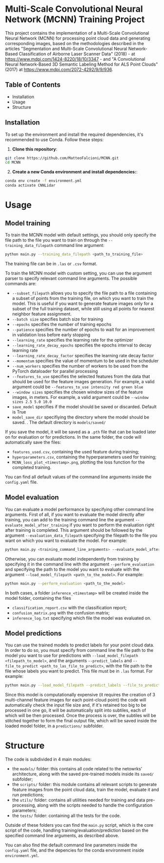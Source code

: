 # Multi-Scale Convolutional Neural Network (MCNN) Training Project

This project contains the implementation of a Multi-Scale Convolutional Neural Network (MCNN) for processing point cloud data and generating corresponding images, based on the methodologies described in the articles
"Segmentation and Multi-Scale Convolutional Neural Network-Based Classification of Airborne Laser
Scanner Data" (2018) - at https://www.mdpi.com/1424-8220/18/10/3347 - and "A Convolutional Neural Network-Based 3D Semantic
Labeling Method for ALS Point Clouds" (2017) at https://www.mdpi.com/2072-4292/9/9/936. 

## Table of Contents
- Installation
- Usage
- Structure

## Installation

To set up the environment and install the required dependencies, it's recommended to use Conda. Follow these steps:
1. **Clone this repository**:

```bash
git clone https://github.com/MatteoFalcioni/MCNN.git
cd MCNN
```

2. **Create a new Conda environment and install dependencies:**:

```bash
conda env create -f environment.yml
conda activate CNNLidar
```

# Usage

## Model training

To train the MCNN model with default settings, you should only specify the file path to the file you want to train on through the `--training_data_filepath` command line argument:

```bash
python main.py --training_data_filepath <path_to_training_file>
```
The training file can be in `.las` or `.csv` format.

To train the MCNN model with custom setting, you can use the argument parser to specify relevant command line arguments. The possible commands are:

- `--subset_filepath` allows you to specify the file path to a file containing a subset of points from the training file, on which you want to train the model. This is useful if you want to generate feature images only for a subset of the full training dataset, while still using all points for nearest neighbor feature assignment. 
- `--batch size`  specifies batch size for training
- `--epochs` specifies the number of training epochs
- `--patience` specifies the number of epochs to wait for an improvement in validation loss before early stopping
- `--learning_rate` specifies the learning rate for the optimizer
- `--learning_rate_decay_epochs` specifies the epochs interval to decay learning rate 
- `--learning_rate_decay_factor` specifies the learning rate decay factor
- `--momentum` specifies the value of momentum to be used in the scheduler
- `--num_workers` specifies the number of workers to be used from the PyTorch dataloader for parallel processing
- `--features_to_use` specifies the selected features from the data that should be used for the feature images generation. For example, a valid argument could be `--features_to_use intensity red green blue`
- `--window sizes` specifies the chosen window sizes of the feature images, in meters. For example, a valid argument could be `--window sizes 2.5 5.0 10.0`
- `save_model` specifies if the model should be saved or discarded. Default is True
- `model_save_dir` specifiying the directory where the model should be saved. . The default directory is `models/saved/`

If you save the model, it will be saved as a `.pth` file that can be loaded later on for evaluation or for predictions.
In the same folder, the code will automatically save the files:
- `features_used.csv`, containing the used feature during training;
- `hyperparameters.csv`, containing the hyperparameters used for training;
- `MCNN_loss_plot_<timestamp>.png`, plotting the loss function for the completed training.


You can find all default values of the command line arguments inside the `config.yaml` file.


## Model evaluation
You can evaluate a model performance by specifying other command line arguments. 
First of all, if you want to evaluate the model directly after training, you can add to the training command line the argument `--evaluate_model_after_training` if you want to perform the evaluation right after training is completed. 
This argument should be followed by the argument `--evaluation_data_filepath` specifying the filepath to the file you want on which you want to evaluate the model. 
For example:
```bash
python main.py <training_command_line_arguments> --evaluate_model_after_training --evaluation_data_filepath <path_to_your_test_file>
```
Otherwise, you can evaluate model independently from training by specifying it in the command line with the argument `--perform_evaluation` and specifying the path to the model you want to evaluate with the argument `--load_model_filepath <path_to_the_model>`. 
For example:
```bash
python main.py --perform_evaluation <path_to_the_model>
```
In both cases, a folder `inference_<timestamp>` will be created inside the model folder, containing the files
- `classification_report.csv` with the classification report;
- `confusion_matrix.png` with the confusion matrix;
- `inference_log.txt` specifying which file the model was evaluated on.

## Model predictions
You can use the trained models to predict labels for your point cloud data. 
In order to do so, you must specify from command line the file path to the model you want to use for predictions with `--load_model_filepath <filepath_to_model>`, and the arguments `--predict_labels` and `--file_to_predict <path_to_las_file_to_predict>`, with the file path to the file whose labels you want to predict. 
This file must be in `.las` format.
For example:  
```bash
python main.py --load_model_filepath --predict_labels --file_to_predict <path_to_las_file_to_predict>
```

Since this model is computationally expensive (it requires the creation of 3 multi-channel feature images for each point-cloud point) the code will automatically check the input file size and, if it's retained too big to be processed in one go, it will be automatically split into subtiles, each of which will be then processed. 
Once the process is over, the subtiles will be stitched together to form the final output file, which will be saved inside the loaded model folder, in a `predictions/` subfolder. 

# Structure
The code is subdivided in 4 main modules: 
- the `models/` folder:
  this contains all code related to the netowrks' architecture, along with the saved pre-trained models inside its `saved/` subfolder;
- the `scripts/` folder:
  this module contains all relevant scripts to generate feature images from the point cloud data, train the model, evaluate it and run predictions; 
- the `utils/` folder: 
  contains all utilities needed for training and data pre-processing, along with the scripts needed to handle the configuration parameters;
- the `tests/` folder: 
  containing all the tests for the code.

Outside of these folders you can find the `main.py` script, which is the core script of the code, handling training/evaluation/prediction based on the specified command line arguments, as described above. 

You can also find the default command line parameters inside the `config.yaml` file, and the depencies for the conda environment inside `environment.yml`. 




